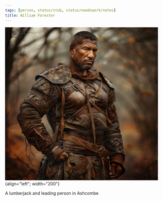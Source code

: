 ```yaml
---
tags: [person, status/stub, status/needswork/notes]
title: William Forester
---
```


![William Forester Aveil](../../assets/william-forester-aveil.png){align="left"; width="200"}

A lumberjack and leading person in Ashcombe


